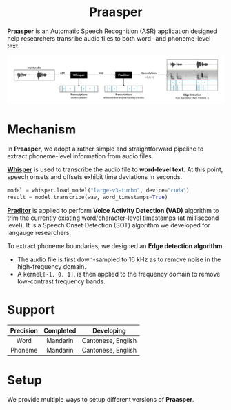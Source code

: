 <h1 align="center">Praasper</h1>
<p align="center">

  <!-- <a href="https://github.com/m-bain/whisperX/stargazers">
    <img src="https://img.shields.io/github/stars/m-bain/whisperX.svg?colorA=orange&colorB=orange&logo=github"
         alt="GitHub stars">
  </a> -->
  <!-- <a href="https://github.com/m-bain/whisperX/issues">
        <img src="https://img.shields.io/github/issues/m-bain/whisperx.svg"
             alt="GitHub issues">
  </a> -->
  <!-- <a href="https://github.com/m-bain/whisperX/blob/master/LICENSE">
        <img src="https://img.shields.io/github/license/m-bain/whisperX.svg"
             alt="GitHub license">
  </a>
    -->
</p>


**Praasper** is an Automatic Speech Recognition (ASR) application designed help researchers transribe audio files to both word- and phoneme-level text.

![mechanism](promote/mechanism.png)



# Mechanism
In **Praasper**, we adopt a rather simple and straightforward pipeline to extract phoneme-level information from audio files.

[**Whisper**](https://github.com/openai/whisper) is used to transcribe the audio file to **word-level text**. At this point, speech onsets and offsets exhibit time deviations in seconds.

```Python
model = whisper.load_model("large-v3-turbo", device="cuda")
result = model.transcribe(wav, word_timestamps=True)
```

[**Praditor**](https://github.com/Paradeluxe/Praditor) is applied to perform **Voice Activity Detection (VAD)** algorithm to trim the currently existing word/character-level timestamps (at millisecond level). It is a Speech Onset Detection (SOT) algorithm we developed for langauge researchers.

To extract phoneme boundaries, we designed an **Edge detection algorithm**. 
- The audio file is first down-sampled to 16 kHz as to remove noise in the high-frequency domain. 
- A kernel,`[-1, 0, 1]`, is then applied to the frequency domain to remove low-contrast frequency bands.

# Support

| Precision | Completed  | Developing  |
| :---: | :---: | :---: |
| Word  | Mandarin  |  Cantonese, English |
|  Phoneme |  Mandarin |  Cantonese, English |

# Setup
We provide multiple ways to setup different versions of **Praasper**.